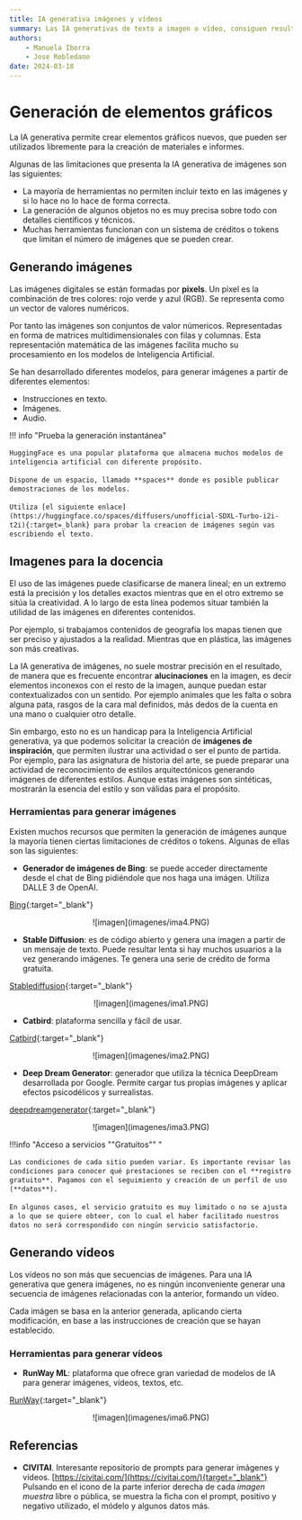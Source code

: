 ```yaml
--- 
title: IA generativa imágenes y vídeos
summary: Las IA generativas de texto a imagen o vídeo, consiguen resultados impresionantes que bien pueden utilizarse directamente como ilustraciones. En educación, resulta fácil encontrar ideas gráficas para ilustrar mejor muchas de los materiales que se facilitan al alumnado.
authors:
    - Manuela Iborra
    - Jose Robledano
date: 2024-03-18
---
```

# **Generación de elementos gráficos**

La IA generativa permite crear elementos gráficos nuevos, que pueden ser utilizados libremente para la creación de materiales e informes.

Algunas de las limitaciones que presenta la IA generativa de imágenes son las siguientes:

- La mayoría de herramientas no permiten incluir texto en las imágenes y si lo hace no lo hace de forma correcta.
- La generación de algunos objetos no es muy precisa sobre todo con detalles científicos y técnicos.
- Muchas herramientas funcionan con un sistema de créditos o tokens que limitan el número de imágenes que se pueden crear.
  
## **Generando imágenes**

Las imágenes digitales se están formadas por **pixels**. Un pixel es la combinación de tres colores: rojo verde y azul (RGB). Se representa como un vector de valores numéricos.

Por tanto las imágenes son conjuntos de valor númericos. Representadas en forma de matrices multidimensionales con filas y columnas. Esta representación matemática de las imágenes facilita mucho su procesamiento en los modelos de Inteligencia Artificial.

Se han desarrollado diferentes modelos, para generar imágenes a partir de diferentes elementos:

- Instrucciones en texto.
- Imágenes.
- Audio.

!!! info "Prueba la generación instantánea"

    HuggingFace es una popular plataforma que almacena muchos modelos de inteligencia artificial con diferente propósito. 

    Dispone de un espacio, llamado **spaces** donde es posible publicar demostraciones de los modelos.

    Utiliza [el siguiente enlace](https://huggingface.co/spaces/diffusers/unofficial-SDXL-Turbo-i2i-t2i){:target=_blank} para probar la creacion de imágenes según vas escribiendo el texto.


## **Imagenes para la docencia**

El uso de las imágenes puede clasificarse de manera lineal; en un extremo está la precisión y los detalles exactos mientras que en el otro extremo se sitúa la creatividad. A lo largo de esta línea podemos situar también la utilidad de las imágenes en diferentes contenidos. 

Por ejemplo, si trabajamos contenidos de geografía los mapas tienen que ser preciso y ajustados a la realidad. Mientras que en plástica, las imágenes son más creativas.

La IA generativa de imágenes, no suele mostrar precisión en el resultado, de manera que es frecuente encontrar **alucinaciones** en la imagen, es decir elementos inconexos con el resto de la imagen, aunque puedan estar contextualizados con un sentido. Por ejemplo animales que les falta o sobra alguna pata, rasgos de la cara mal definidos, más dedos de la cuenta en una mano o cualquier otro detalle.

Sin embargo, esto no es un handicap para la Inteligencia Artificial generativa, ya que podemos solicitar la creación de **imágenes de inspiración**, que permiten ilustrar una actividad o ser el punto de partida. Por ejemplo, para las asignatura de historia del arte, se puede preparar una actividad de reconocimiento de estilos arquitectónicos generando imágenes de diferentes estilos. Aunque estas imágenes son sintéticas, mostrarán la esencia del estilo y son válidas para el propósito.

### **Herramientas para generar imágenes**

Existen muchos recursos que permiten la generación de imágenes aunque la mayoría tienen ciertas limitaciones de créditos o tokens. Algunas de ellas son las siguientes:


- **Generador de imágenes de Bing**: se puede acceder directamente desde el chat de Bing pidiéndole que nos haga una imágen. Utiliza DALLE 3 de OpenAI.
  
[Bing](https://www.bing.com/images/create?toWww=1&redig=37ADF736F405418EB0DED7E061E32E5B){:target="_blank"}


<center>![imagen](imagenes/ima4.PNG)</center>





- **Stable Diffusion**: es de código abierto y genera una imagen a partir de un mensaje de texto. Puede resultar lenta si hay muchos usuarios a la vez generando imágenes. Te genera una serie de crédito de forma gratuita.

[Stablediffusion](https://stablediffusionweb.com/){:target="_blank"}


<center>![imagen](imagenes/ima1.PNG)</center>





- **Catbird**: plataforma sencilla y fácil de usar.

[Catbird](https://www.catbird.ai/){:target="_blank"}


<center>![imagen](imagenes/ima2.PNG)</center>




- **Deep Dream Generator**: generador que utiliza la técnica DeepDream desarrollada por Google. Permite cargar tus propias imágenes y aplicar efectos psicodélicos y surrealistas.


[deepdreamgenerator](https://deepdreamgenerator.com/){:target="_blank"}


<center>![imagen](imagenes/ima3.PNG)</center>


!!!info "Acceso a servicios ""Gratuitos"" "

    Las condiciones de cada sitio pueden variar. Es importante revisar las condiciones para conocer qué prestaciones se reciben con el **registro gratuito**. Pagamos con el seguimiento y creación de un perfil de uso (**datos**).

    En algunos casos, el servicio gratuito es muy limitado o no se ajusta a lo que se quiere obteer, con lo cual el haber facilitado nuestros datos no será correspondido con ningún servicio satisfactorio.




## Generando vídeos 

Los vídeos no son más que secuencias de imágenes. Para una IA generativa que genera imágenes, no es ningún inconveniente generar una secuencia de imágenes relacionadas con la anterior, formando un vídeo.

Cada imágen se basa en la anterior generada, aplicando cierta modificación, en base a las instrucciones de creación que se hayan establecido.

### **Herramientas para generar vídeos**

- **RunWay ML**: plataforma que ofrece gran variedad de modelos de IA para generar imágenes, vídeos, textos, etc. 

[RunWay](https://runwayml.com/){:target="_blank"}


<center>![imagen](imagenes/ima6.PNG)</center>

## Referencias

- **CIVITAI**. Interesante repositorio de prompts para generar imágenes y vídeos. [https://civitai.com/](https://civitai.com/){target="_blank"} Pulsando en el icono de la parte inferior derecha de cada *imagen muestra* libre o pública, se muestra la ficha con el prompt, positivo y negativo utilizado, el módelo y algunos datos más.







